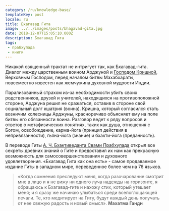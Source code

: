 ```yaml
---
category: /ru/knowledge-base/
templateKey: post
locale: ru
title: Бхагавад Гита
image: ../../images/posts/bhagavad-gita.jpg
date: 2018-12-07T15:05:10.000Z
description: Бхагавад Гита
tags:
 - прабхупада
 - книги
---
```

Никакой священный трактат не интригует так, как Бхагавад-гита. Диалог между царственным воином Арджуной и [Господом Кришной](/ru/krishna), Верховным Господом, перед началом битвы Махабхараты, повсеместно известен как жемчужина духовной мудрости Индии.

Парализованный страхом из-за необходимости убить своих родственников, друзей и учителей, находящихся на противоположной стороне, Арджуна решил не сражаться, оставив в стороне свой социальный долг кшатрия (воина). Кришна, который согласился стать возничим колесницы Арджуны, красноречиво объясняет ему на поле битвы его обязанности воина. Разговор ведет к ряду вопросов и ответов о метафизических понятиях, таких как душа, отношения с Богом, освобождение, карма-йога (принцип  действия в непривязанности), гьяна-йога (знание) и бхакти-йога (преданность).

В переводе Гиты [А. Ч. Бхактиведанта Свами Прабхупада](/ru/srila-prabhupada) открыл все секреты древних знаний о Гите и предоставил их нам как прекрасную возможность для самосовершенствования и духовного удовлетворения. «Бхагавад Гита как она есть» - самое продаваемое издание Гиты в западном мире, переведенное более чем на 76 языков.

>«Когда сомнения преследуют меня, когда разочарование смотрит мне в лицо и я не вижу ни одного луча надежды на горизонте, я обращаюсь к Бхагавад-гите и нахожу стих, который утешает меня; и я сразу же начинаю улыбаться среди всепоглощающей печали. Те, кто медитирует на Гиту, будут каждый день получать от нее свежую радость и новый смысл». **Махатма Ганди**
